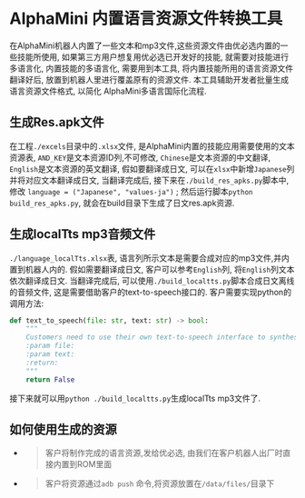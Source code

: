# AlphaMini 内置语言资源文件转换工具
在AlphaMini机器人内置了一些文本和mp3文件,这些资源文件由优必选内置的一些技能所使用, 如果第三方用户想复用优必选已开发好的技能, 就需要对技能进行多语言化,
内置技能的多语言化, 需要用到本工具, 将内置技能所用的语言资源文件翻译好后, 放置到机器人里进行覆盖原有的资源文件. 本工具辅助开发者批量生成语言资源文件格式, 以简化
AlphaMini多语言国际化流程.

## 生成Res.apk文件
在工程`./excels`目录中的`.xlsx`文件, 是AlphaMini内置的技能应用需要使用的文本资源表, `AND_KEY`是文本资源ID列,不可修改, `Chinese`是文本资源的中文翻译,
`English`是文本资源的英文翻译, 假如要翻译成日文, 可以在`xlsx`中新增`Japanese`列并将对应文本翻译成日文, 当翻译完成后, 接下来在`./build_res_apks.py`脚本中,修改
`language = ("Japanese", "values-ja")` ; 然后运行脚本`python build_res_apks.py`, 就会在build目录下生成了日文res.apk资源.


## 生成localTts mp3音频文件
`./language_localTts.xlsx`表, 语言列所示文本是需要合成对应的mp3文件,并内置到机器人内的. 假如需要翻译成日文, 客户可以参考`English`列, 将`English`列文本依次翻译成日文.
当翻译完成后, 可以使用`./build_localtts.py`脚本合成日文离线的音频文件, 这是需要借助客户的text-to-speech接口的. 客户需要实现python的调用方法:
```python
def text_to_speech(file: str, text: str) -> bool:
    """
    Customers need to use their own text-to-speech interface to synthesize these texts into mp3 files.
    :param file:
    :param text:
    :return:
    """
    return False
```
接下来就可以用`python ./build_localtts.py`生成localTts mp3文件了.

## 如何使用生成的资源

* > 客户将制作完成的语言资源,发给优必选, 由我们在客户机器人出厂时直接内置到ROM里面

* > 客户将资源通过`adb push` 命令,将资源放置在`/data/files/`目录下



